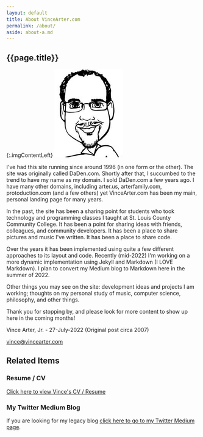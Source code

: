 ```yaml
---
layout: default
title: About VinceArter.com
permalink: /about/
aside: about-a.md
---
```


## {{page.title}}

{:.imgContentLeft}
![Sketch of my face.](/assets/images/facesketch.jpg "Sketch of my face.")

I've had this site running since around 1996 (in one form or the other). The site was originally called DaDen.com. Shortly after that, I succumbed to the trend to have my name as my domain. I sold DaDen.com a few years ago. I have many other domains, including arter.us, arterfamily.com, protoduction.com (and a few others) yet VinceArter.com has been my main, personal landing page for many years.

In the past, the site has been a sharing point for students who took technology and programming classes I taught at St. Louis County Community College. It has been a point for sharing ideas with friends, colleagues, and community developers. It has been a place to share pictures and music I've written. It has been a place to share code.

Over the years it has been implemented using quite a few different approaches to its layout and code. Recently (mid-2022) I'm working on a more dynamic implementation using Jekyll and Markdown (I LOVE Markdown). I plan to convert my Medium blog to Markdown here in the summer of 2022.

Other things you may see on the site: development ideas and projects I am working; thoughts on my personal study of music, computer science, philosophy, and other things.

Thank you for stopping by, and please look for more content to show up here in the coming months!

Vince Arter, Jr. - 27-July-2022 (Original post circa 2007)

[vince@vincearter.com](mailto:vince@vincearter.com)

<aside id="aside" markdown=1>

## Related Items
### Resume / CV
[Click here to view Vince's CV / Resume](cv.md)

### My Twitter Medium Blog
If you are looking for my legacy blog [click here to go to my Twitter Medium page](https://vinniedaarm.medium.com/).

</aside>
